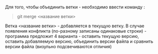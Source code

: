 Для того, чтобы объединить ветки - необходимо ввести команду
:
> git merge <название ветки>

Ветка <название ветки> - добавляется в текущую ветку. В случае появления конфликта (по-разному записаны одинаковые строки) - программа предложит 4 варианта - оставить текущую версию, оставить добавляемую версию, объединить версии файла и сравнить версии файла (визульно подсвечиваются отличия)